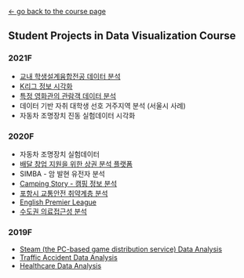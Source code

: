 [← go back to the course page](../README.md)

## Student Projects in Data Visualization Course

### 2021F
- [교내 학생설계융합전공 데이터 분석](https://spacenurse.shinyapps.io/week10dashboard/)
- [K리그 정보 시각화](https://marcusrashford.shinyapps.io/final_project/)
- [특정 영화관의 관람객 데이터 분석](https://pgho8.shinyapps.io/team_project/)
- 데이터 기반 자취 대학생 선호 거주지역 분석 (서울시 사례)
- 자동차 조명장치 진동 실험데이터 시각화

### 2020F
- 자동차 조명장치 실험데이터
- [배달 창업 지원을 위한 상권 분석 플랫폼](https://clkim.shinyapps.io/dashboards/)
- SIMBA - 암 발현 유전자 분석
- [Camping Story - 캠핑 정보 분석](https://seonyeongparkdatavisualization.shinyapps.io/shiny/)
- [포항시 교통안전 취약계층 분석](https://pohang10n2.herokuapp.com/)
- [English Premier League](https://mr-byun.shinyapps.io/final/)
- [수도권 의료접근성 분석](https://chanil.shinyapps.io/dvfinal/)

### 2019F
- [Steam (the PC-based game distribution service) Data Analysis](DV2019F/SteamData/main.html)
- [Traffic Accident Data Analysis](http://jict.handong.edu:3838/dataVisClass2019/app/)
- [Healthcare Data Analysis](https://ybhong.shinyapps.io/Finedust_Disease_2019_DV/)